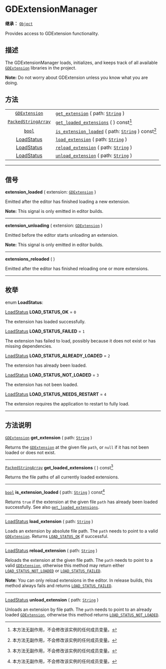 <!-- ⚠ 请勿编辑本文件 ⚠ -->
<!-- 本文档使用脚本从 WeDot 引擎源码仓库生成。 -->
<!-- 生成脚本：https://github.com/WeDot-Engine/WeDot/tree/master/doc/tools/make_md.py； -->
<!-- 原文件：https://github.com/WeDot-Engine/WeDot/tree/master/doc/classes/GDExtensionManager.xml。 -->

<div id="_class_gdextensionmanager"></div>

# GDExtensionManager

**继承：** [`Object`](class_object.md)

Provides access to GDExtension functionality.

## 描述

The GDExtensionManager loads, initializes, and keeps track of all available [`GDExtension`](class_gdextension.md) libraries in the project.

 **Note:** Do not worry about GDExtension unless you know what you are doing.

## 方法

|||
|:-:|:--|
| [`GDExtension`](class_gdextension.md)             | [`get_extension`](class_gdextensionmanager.md#class_gdextensionmanager_method_get_extension) ( path: [`String`](class_string.md) )                           |
| [`PackedStringArray`](class_packedstringarray.md) | [`get_loaded_extensions`](class_gdextensionmanager.md#class_gdextensionmanager_method_get_loaded_extensions) ( ) const[^const]                               |
| [`bool`](class_bool.md)                           | [`is_extension_loaded`](class_gdextensionmanager.md#class_gdextensionmanager_method_is_extension_loaded) ( path: [`String`](class_string.md) ) const[^const] |
| [LoadStatus](#enum_gdextensionmanager_loadstatus) | [`load_extension`](class_gdextensionmanager.md#class_gdextensionmanager_method_load_extension) ( path: [`String`](class_string.md) )                         |
| [LoadStatus](#enum_gdextensionmanager_loadstatus) | [`reload_extension`](class_gdextensionmanager.md#class_gdextensionmanager_method_reload_extension) ( path: [`String`](class_string.md) )                     |
| [LoadStatus](#enum_gdextensionmanager_loadstatus) | [`unload_extension`](class_gdextensionmanager.md#class_gdextensionmanager_method_unload_extension) ( path: [`String`](class_string.md) )                     |

<!-- rst-class:: classref-section-separator -->

---

## 信号

<div id="_class_class_gdextensionmanager_signal_extension_loaded"></div>

**extension_loaded** ( extension: [`GDExtension`](class_gdextension.md) ) <div id="class_gdextensionmanager_signal_extension_loaded"></div>

Emitted after the editor has finished loading a new extension.

 **Note:** This signal is only emitted in editor builds.

<!-- rst-class:: classref-item-separator -->

---

<div id="_class_class_gdextensionmanager_signal_extension_unloading"></div>

**extension_unloading** ( extension: [`GDExtension`](class_gdextension.md) ) <div id="class_gdextensionmanager_signal_extension_unloading"></div>

Emitted before the editor starts unloading an extension.

 **Note:** This signal is only emitted in editor builds.

<!-- rst-class:: classref-item-separator -->

---

<div id="_class_class_gdextensionmanager_signal_extensions_reloaded"></div>

**extensions_reloaded** ( ) <div id="class_gdextensionmanager_signal_extensions_reloaded"></div>

Emitted after the editor has finished reloading one or more extensions.

<!-- rst-class:: classref-section-separator -->

---

## 枚举

<div id="_class_enum_gdextensionmanager_loadstatus"></div>

enum **LoadStatus**: <div id="enum_gdextensionmanager_loadstatus"></div>

<div id="_class_gdextensionmanager_constant_load_status_ok"></div>

[LoadStatus](#enum_gdextensionmanager_loadstatus) **LOAD_STATUS_OK** = ``0``

The extension has loaded successfully.

<div id="_class_gdextensionmanager_constant_load_status_failed"></div>

[LoadStatus](#enum_gdextensionmanager_loadstatus) **LOAD_STATUS_FAILED** = ``1``

The extension has failed to load, possibly because it does not exist or has missing dependencies.

<div id="_class_gdextensionmanager_constant_load_status_already_loaded"></div>

[LoadStatus](#enum_gdextensionmanager_loadstatus) **LOAD_STATUS_ALREADY_LOADED** = ``2``

The extension has already been loaded.

<div id="_class_gdextensionmanager_constant_load_status_not_loaded"></div>

[LoadStatus](#enum_gdextensionmanager_loadstatus) **LOAD_STATUS_NOT_LOADED** = ``3``

The extension has not been loaded.

<div id="_class_gdextensionmanager_constant_load_status_needs_restart"></div>

[LoadStatus](#enum_gdextensionmanager_loadstatus) **LOAD_STATUS_NEEDS_RESTART** = ``4``

The extension requires the application to restart to fully load.

<!-- rst-class:: classref-section-separator -->

---

## 方法说明

<div id="_class_gdextensionmanager_method_get_extension"></div>

[`GDExtension`](class_gdextension.md) **get_extension** ( path: [`String`](class_string.md) )<div id="class_gdextensionmanager_method_get_extension"></div>

Returns the [`GDExtension`](class_gdextension.md) at the given file `path`, or `null` if it has not been loaded or does not exist.

<!-- rst-class:: classref-item-separator -->

---

<div id="_class_gdextensionmanager_method_get_loaded_extensions"></div>

[`PackedStringArray`](class_packedstringarray.md) **get_loaded_extensions** ( ) const[^const]<div id="class_gdextensionmanager_method_get_loaded_extensions"></div>

Returns the file paths of all currently loaded extensions.

<!-- rst-class:: classref-item-separator -->

---

<div id="_class_gdextensionmanager_method_is_extension_loaded"></div>

[`bool`](class_bool.md) **is_extension_loaded** ( path: [`String`](class_string.md) ) const[^const]<div id="class_gdextensionmanager_method_is_extension_loaded"></div>

Returns `true` if the extension at the given file `path` has already been loaded successfully. See also [`get_loaded_extensions`](class_gdextensionmanager.md#class_gdextensionmanager_method_get_loaded_extensions).

<!-- rst-class:: classref-item-separator -->

---

<div id="_class_gdextensionmanager_method_load_extension"></div>

[LoadStatus](#enum_gdextensionmanager_loadstatus) **load_extension** ( path: [`String`](class_string.md) )<div id="class_gdextensionmanager_method_load_extension"></div>

Loads an extension by absolute file path. The `path` needs to point to a valid [`GDExtension`](class_gdextension.md). Returns [`LOAD_STATUS_OK`](class_gdextensionmanager.md#class_gdextensionmanager_constant_load_status_ok) if successful.

<!-- rst-class:: classref-item-separator -->

---

<div id="_class_gdextensionmanager_method_reload_extension"></div>

[LoadStatus](#enum_gdextensionmanager_loadstatus) **reload_extension** ( path: [`String`](class_string.md) )<div id="class_gdextensionmanager_method_reload_extension"></div>

Reloads the extension at the given file path. The `path` needs to point to a valid [`GDExtension`](class_gdextension.md), otherwise this method may return either [`LOAD_STATUS_NOT_LOADED`](class_gdextensionmanager.md#class_gdextensionmanager_constant_load_status_not_loaded) or [`LOAD_STATUS_FAILED`](class_gdextensionmanager.md#class_gdextensionmanager_constant_load_status_failed).

 **Note:** You can only reload extensions in the editor. In release builds, this method always fails and returns [`LOAD_STATUS_FAILED`](class_gdextensionmanager.md#class_gdextensionmanager_constant_load_status_failed).

<!-- rst-class:: classref-item-separator -->

---

<div id="_class_gdextensionmanager_method_unload_extension"></div>

[LoadStatus](#enum_gdextensionmanager_loadstatus) **unload_extension** ( path: [`String`](class_string.md) )<div id="class_gdextensionmanager_method_unload_extension"></div>

Unloads an extension by file path. The `path` needs to point to an already loaded [`GDExtension`](class_gdextension.md), otherwise this method returns [`LOAD_STATUS_NOT_LOADED`](class_gdextensionmanager.md#class_gdextensionmanager_constant_load_status_not_loaded).

[^virtual]: 本方法通常需要用户覆盖才能生效。
[^const]: 本方法无副作用，不会修改该实例的任何成员变量。
[^vararg]: 本方法除了能接受在此处描述的参数外，还能够继续接受任意数量的参数。
[^constructor]: 本方法用于构造某个类型。
[^static]: 调用本方法无需实例，可直接使用类名进行调用。
[^operator]: 本方法描述的是使用本类型作为左操作数的有效运算符。
[^bitfield]: 这个值是由下列位标志构成位掩码的整数。
[^void]: 无返回值。

